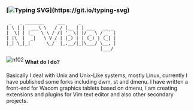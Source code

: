 ### [![Typing SVG](https://readme-typing-svg.herokuapp.com?lines=Hello+There!!;Welcome+to+NFVblog!!)](https://git.io/typing-svg)
```
 _   _ _______     ___     _
| \ | |  ___\ \   / / |__ | | ___   __ _
|  \| | |_   \ \ / /| '_ \| |/ _ \ / _` |
| |\  |  _|   \ V / | |_) | | (_) | (_| |
|_| \_|_|      \_/  |_.__/|_|\___/ \__, |
                                   |___/
```
<p><img align="left" height:"200px" src="https://github-readme-stats.vercel.app/api/top-langs?username=nf02&show_icons=true&locale=en&layout=compact" alt="nf02" /></p>

#### What do I do?
Basically I deal with Unix and Unix-Like systems, mostly Linux, currently I have published some forks including dwm, st and dmenu. I have written a front-end for Wacom graphics tablets based on dmenu, I am creating extensions and plugins for Vim text editor and also other secondary projects.

<!--
**NF02/nf02** is a ✨ _special_ ✨ repository because its `README.md` (this file) appears on your GitHub profile.

Here are some ideas to get you started:

- 🔭 I’m currently study on University of Cagliari

-->
